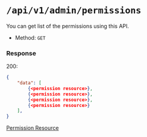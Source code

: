 # `/api/v1/admin/permissions`
You can get list of the permissions using this API.

- Method: `GET`

### Response

200:
```json
{
    "data": [
        {<permission resource>},
        {<permission resource>},
        {<permission resource>},
        {<permission resource>}
    ],
}
```

[Permission Resource](../../resources/permission.md)
